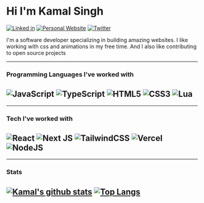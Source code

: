 # Hi I'm Kamal Singh
[![Linked in](https://img.shields.io/badge/LinkedIn-0077B5?style=for-the-badge&logo=linkedin&logoColor=white)](https://linkedin.com/in/kamal--singh) [![Personal Website](https://img.shields.io/badge/website-000000?style=for-the-badge&logo=About.me&logoColor=white)](https://kamalsingh-portfolio.vercel.app) [![Twitter](https://img.shields.io/badge/Twitter-1DA1F2?style=for-the-badge&logo=twitter&logoColor=white)](https://twitter.com/Kamalsingh1605)
 
I'm a software developer specializing in building amazing websites. I like working with css and animations in my free time.  And I also like contributing to open source projects

---
### Programming Languages I've worked with
![JavaScript](https://img.shields.io/badge/javascript-%23323330.svg?style=for-the-badge&logo=javascript&logoColor=%23F7DF1E)
![TypeScript](https://img.shields.io/badge/typescript-%23007ACC.svg?style=for-the-badge&logo=typescript&logoColor=white)
![HTML5](https://img.shields.io/badge/html5-%23E34F26.svg?style=for-the-badge&logo=html5&logoColor=white)
![CSS3](https://img.shields.io/badge/css3-%231572B6.svg?style=for-the-badge&logo=css3&logoColor=white)
![Lua](https://img.shields.io/badge/lua-%232C2D72.svg?style=for-the-badge&logo=lua&logoColor=white)
---

---
### Tech I've worked with
![React](https://img.shields.io/badge/react-%2320232a.svg?style=for-the-badge&logo=react&logoColor=%2361DAFB)
![Next JS](https://img.shields.io/badge/Next-black?style=for-the-badge&logo=next.js&logoColor=white)
![TailwindCSS](https://img.shields.io/badge/tailwindcss-%2338B2AC.svg?style=for-the-badge&logo=tailwind-css&logoColor=white)
![Vercel](https://img.shields.io/badge/vercel-%23000000.svg?style=for-the-badge&logo=vercel&logoColor=white)
![NodeJS](https://img.shields.io/badge/node.js-6DA55F?style=for-the-badge&logo=node.js&logoColor=white)
---

---
### Stats
[![Kamal's github stats](https://github-readme-stats.vercel.app/api?username=kamalsingh200238&show_icons=true&theme=radical)](https://github.com/anuraghazra/github-readme-stats)
[![Top Langs](https://github-readme-stats-git-masterrstaa-rickstaa.vercel.app/api/top-langs/?username=kamalsingh200238&show_icons=true&theme=radical)](https://github.com/anuraghazra/github-readme-stats)
---
